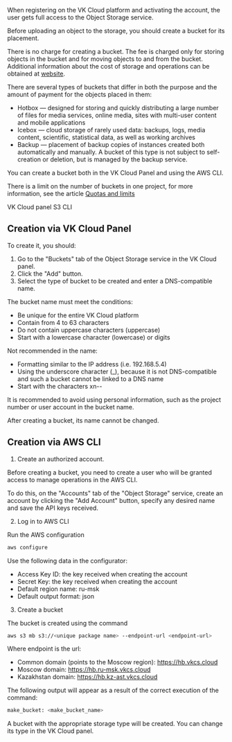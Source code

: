When registering on the VK Cloud platform and activating the account, the user gets full access to the Object Storage service.

Before uploading an object to the storage, you should create a bucket for its placement.

<note>

There is no charge for creating a bucket. The fee is charged only for storing objects in the bucket and for moving objects to and from the bucket. Additional information about the cost of storage and operations can be obtained at [website](https://cloud.vk.com/pricing/).

</note>

There are several types of buckets that differ in both the purpose and the amount of payment for the objects placed in them:

- Hotbox — designed for storing and quickly distributing a large number of files for media services, online media, sites with multi-user content and mobile applications
- Icebox — cloud storage of rarely used data: backups, logs, media content, scientific, statistical data, as well as working archives
- Backup — placement of backup copies of instances created both automatically and manually. A bucket of this type is not subject to self-creation or deletion, but is managed by the backup service.

You can create a bucket both in the VK Cloud Panel and using the AWS CLI.

<warn>

There is a limit on the number of buckets in one project, for more information, see the article [Quotas and limits](/en/base/account/concepts/quotasandlimits#cloud_storage_c24c9efe)

</warn>

<tabs>
<tablist>
<tab>VK Cloud panel</tab>
<tab>S3 CLI</tab>
</tablist>
<tabpanel>

## Creation via VK Cloud Panel

To create it, you should:

1. Go to the "Buckets" tab of the Object Storage service in the VK Cloud panel.
2. Click the "Add" button.
3. Select the type of bucket to be created and enter a DNS-compatible name.

<warn>

The bucket name must meet the conditions:

- Be unique for the entire VK Cloud platform
- Contain from 4 to 63 characters
- Do not contain uppercase characters (uppercase)
- Start with a lowercase character (lowercase) or digits

Not recommended in the name:

- Formatting similar to the IP address (i.e. 192.168.5.4)
- Using the underscore character (\_), because it is not DNS-compatible and such a bucket cannot be linked to a DNS name
- Start with the characters xn--

It is recommended to avoid using personal information, such as the project number or user account in the bucket name.

After creating a bucket, its name cannot be changed.

</warn>

</tabpanel>
<tabpanel>

## Creation via AWS CLI

1. Create an authorized account.

Before creating a bucket, you need to create a user who will be granted access to manage operations in the AWS CLI.

To do this, on the "Accounts" tab of the "Object Storage" service, create an account by clicking the "Add Account" button, specify any desired name and save the API keys received.

2. Log in to AWS CLI

Run the AWS configuration

```bash
aws configure
```

Use the following data in the configurator:

- Access Key ID: the key received when creating the account
- Secret Key: the key received when creating the account
- Default region name: ru-msk
- Default output format: json

3. Create a bucket

The bucket is created using the command

```bash
aws s3 mb s3://<unique package name> --endpoint-url <endpoint-url>
```

Where endpoint is the url:

- Common domain (points to the Moscow region): https://hb.vkcs.cloud
- Moscow domain: https://hb.ru-msk.vkcs.cloud
- Kazakhstan domain: https://hb.kz-ast.vkcs.cloud

The following output will appear as a result of the correct execution of the command:

```bash
make_bucket: <make_bucket_name>
```

A bucket with the appropriate storage type will be created. You can change its type in the VK Cloud panel.

</tabpanel>
</tabs>
